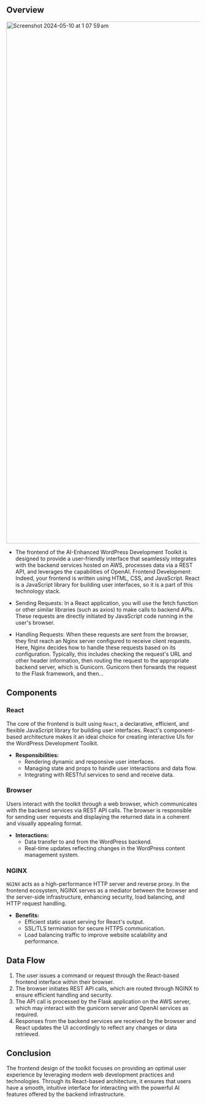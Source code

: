 
## Overview

<img width="1362" alt="Screenshot 2024-05-10 at 1 07 59 am" src="https://github.com/ZIYANGSONG2003/AI-Enhanced-WordPress-Development-Toolkit/assets/137986002/f84f27d9-9d4e-4ab7-9349-e79dcc6dbad4">




-  The frontend of the AI-Enhanced WordPress Development Toolkit is designed to provide a user-friendly interface that seamlessly integrates with the backend services hosted on AWS, processes data via a REST API, and leverages the capabilities of OpenAI.
Frontend Development: Indeed, your frontend is written using HTML, CSS, and JavaScript. React is a JavaScript library for building user interfaces, so it is a part of this technology stack.

-  Sending Requests: In a React application, you will use the fetch function or other similar libraries (such as axios) to make calls to backend APIs. These requests are directly initiated by JavaScript code running in the user's browser.
  
-  Handling Requests: When these requests are sent from the browser, they first reach an Nginx server configured to receive client requests. Here, Nginx decides how to handle these requests based on its configuration. Typically, this includes checking the request's URL and other header information, then routing the request to the appropriate backend server, which is Gunicorn. Gunicorn then forwards the request to the Flask framework, and then...


## Components

### React

The core of the frontend is built using `React`, a declarative, efficient, and flexible JavaScript library for building user interfaces. React's component-based architecture makes it an ideal choice for creating interactive UIs for the WordPress Development Toolkit.

- **Responsibilities:**
  - Rendering dynamic and responsive user interfaces.
  - Managing state and props to handle user interactions and data flow.
  - Integrating with RESTful services to send and receive data.

### Browser

Users interact with the toolkit through a web browser, which communicates with the backend services via REST API calls. The browser is responsible for sending user requests and displaying the returned data in a coherent and visually appealing format.

- **Interactions:**
  - Data transfer to and from the WordPress backend.
  - Real-time updates reflecting changes in the WordPress content management system.

### NGINX

`NGINX` acts as a high-performance HTTP server and reverse proxy. In the frontend ecosystem, NGINX serves as a mediator between the browser and the server-side infrastructure, enhancing security, load balancing, and HTTP request handling.

- **Benefits:**
  - Efficient static asset serving for React's output.
  - SSL/TLS termination for secure HTTPS communication.
  - Load balancing traffic to improve website scalability and performance.

## Data Flow

1. The user issues a command or request through the React-based frontend interface within their browser.
2. The browser initiates REST API calls, which are routed through NGINX to ensure efficient handling and security.
3. The API call is processed by the Flask application on the AWS server, which may interact with the gunicorn server and OpenAI services as required.
4. Responses from the backend services are received by the browser and React updates the UI accordingly to reflect any changes or data retrieved.


## Conclusion

The frontend design of the toolkit focuses on providing an optimal user experience by leveraging modern web development practices and technologies. Through its React-based architecture, it ensures that users have a smooth, intuitive interface for interacting with the powerful AI features offered by the backend infrastructure.
